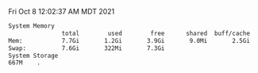 Fri Oct  8 12:02:37 AM MDT 2021
```bash
System Memory
               total        used        free      shared  buff/cache   available
Mem:           7.7Gi       1.2Gi       3.9Gi       9.0Mi       2.5Gi       6.0Gi
Swap:          7.6Gi       322Mi       7.3Gi
System Storage
667M	.
```
